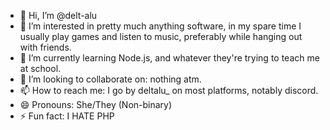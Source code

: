 - 👋 Hi, I’m @delt-alu
- 👀 I’m interested in pretty much anything software, in my spare time I usually play games and listen to music, preferably while hanging out with friends.
- 🌱 I’m currently learning Node.js, and whatever they're trying to teach me at school.
- 💞️ I’m looking to collaborate on: nothing atm.
- 📫 How to reach me: I go by deltalu_ on most platforms, notably discord.
- 😄 Pronouns: She/They (Non-binary)
- ⚡ Fun fact: I HATE PHP

<!---
delt-alu/delt-alu is a ✨ special ✨ repository because its `README.md` (this file) appears on your GitHub profile.
You can click the Preview link to take a look at your changes.
--->

